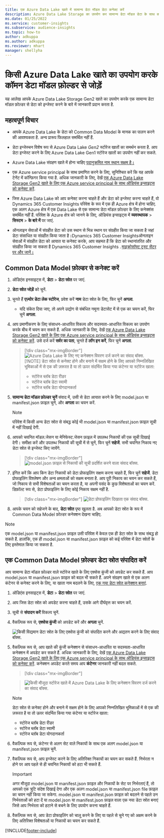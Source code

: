 ```yaml
---
title: एक Azure Data Lake खाते में सामान्य डेटा मॉडल डेटा कनेक्ट करें
description: Azure Data Lake Storage का उपयोग कर सामान्य डेटा मॉडल डेटा के साथ काम करें.
ms.date: 01/25/2022
ms.service: customer-insights
ms.subservice: audience-insights
ms.topic: how-to
author: adkuppa
ms.author: adkuppa
ms.reviewer: mhart
manager: shellyha
---
```


# <a name="connect-to-a-common-data-model-folder-using-an-azure-data-lake-account"></a>किसी Azure Data Lake खाते का उपयोग करके कॉमन डेटा मॉडल फ़ोल्डर से जोड़ें

यह आलेख आपके Azure Data Lake Storage Gen2 खाते का उपयोग करके एक सामान्य डेटा मॉडल फ़ोल्डर से डेटा को इन्जेस्ट करने के बारे में जानकारी प्रदान करता है.

## <a name="important-considerations"></a>महत्वपूर्ण विचार

- आपके Azure Data Lake के डेटा को Common Data Model के मानक का पालन करने की आवश्यकता है. अन्य प्रारूप फिलहाल समर्थित नहीं हैं.

- डेटा इन्जेस्चन विशेष रूप से Azure Data Lake *Gen2* स्टोरेज खातों का समर्थन करता है. आप डेटा इन्जेस्ट करने के लिए Azure Data Lake Gen1 स्टोरेज खातों का उपयोग नहीं कर सकते.

- Azure Data Lake संग्रहण खाते में होना चाहिए [पदानुक्रमित नाम स्थान सक्षम है।](/azure/storage/blobs/data-lake-storage-namespace)

- एक Azure service principal के साथ प्रमाणित करने के लिए, सुनिश्चित करें कि यह आपके टेनेंट में कॉन्फ़िगर किया गया है. अधिक जानकारी के लिए, देखें [एक Azure Data Lake Storage Gen2 खाते के लिए एक Azure service principal के साथ ऑडियंस इन्साइट्स को कनेक्ट करें](connect-service-principal.md).

- जिस Azure Data Lake को आप कनेक्ट करना चाहते हैं और डेटा को इन्जेस्ट करना चाहते हैं, वो Dynamics 365 Customer Insights परिवेश के रूप में एक ही Azure क्षेत्र में होना चाहिए. एक अलग Azure क्षेत्र में एक Data Lake से एक सामान्य डेटा मॉडल फ़ोल्डर के लिए कनेक्शंस समर्थित नहीं हैं. परिवेश के Azure क्षेत्र को जानने के लिए, ऑडियंस इन्साइट्स में **व्यवस्थापक** > **सिस्टम** > **के बारे में** पर जाएं.

- ऑनलाइन सेवाओं में संग्रहीत डेटा को उस स्थान से भिन्न स्थान पर संग्रहीत किया जा सकता है जहां डेटा संसाधित या संग्रहीत किया जाता है।Dynamics 365 Customer Insightsऑनलाइन सेवाओं में संग्रहीत डेटा को आयात या कनेक्ट करके, आप सहमत हैं कि डेटा को स्थानांतरित और संग्रहीत किया जा सकता है Dynamics 365 Customer Insights . [माइक्रोसॉफ्ट ट्रस्ट सेंटर पर और जानें।](https://www.microsoft.com/trust-center)

## <a name="connect-to-a-common-data-model-folder"></a>Common Data Model फ़ोल्डर से कनेक्ट करें

1. ऑडिएंस इनसाइट्स में, **डेटा** > **डेटा स्रोत** पर जाएं.

1. **डेटा स्रोत जोड़ें** को चुनें.

1. चुनते हैं **एज़्योर डेटा लेक स्टोरेज**, प्रवेश करें **नाम** डेटा स्रोत के लिए, फिर चुनें **अगला**.

   - यदि संकेत दिया जाए, तो अपने उद्योग से संबंधित नमूना डेटासेट में से एक का चयन करें, फिर चुनें **अगला**. 

1. आप प्रमाणीकरण के लिए संसाधन-आधारित विकल्प और सदस्यता-आधारित विकल्प का उपयोग करके बीच में चयन कर सकते हैं. अधिक जानकारी के लिए, देखें [एक Azure Data Lake Storage Gen2 खाते के लिए एक Azure service principal के साथ ऑडियंस इन्साइट्स को कनेक्ट करें](connect-service-principal.md). उसे दर्ज करें **सर्वर का पता**, चुनते हैं **लॉग इन करें**, फिर चुनें **अगला**.
   > [!div class="mx-imgBorder"]
   > ![Azure Data Lake के लिए नए कनेक्शन विवरण दर्ज करने का संवाद बॉक्स.](media/enter-new-storage-details.png)
   > [!NOTE]
   > डेटा स्रोत से कनेक्ट होने और बनाने में सक्षम होने के लिए आपको निम्नलिखित भूमिकाओं में से एक की ज़रूरत है या तो ऊपर संदर्भित किया गया कंटेनर या स्टोरेज खाता:
   >  - स्टोरेज ब्लॉब डेटा रीडर
   >  - स्टोरेज ब्लॉब डेटा स्वामी
   >  - स्टोरेज ब्लॉब डेटा योगदानकर्ता

1. **सामान्य डेटा मॉडल फ़ोल्डर चुनें** संवाद में, उसी से डेटा आयात करने के लिए model.json या manifest.json फ़ाइल चुनें, और **अगला** का चयन करें.
   > [!NOTE]
   > परिवेश में किसी अन्य डेटा स्रोत से संबद्ध कोई भी model.json या manifest.json फ़ाइल सूची में नहीं दिखाई देगी.

1. आपको चयनित मॉडल.जेसन या मेनिफेस्ट.जेसन फ़ाइल में उपलब्ध निकायों की एक सूची दिखाई देगी। समीक्षा करें और उपलब्ध निकायों की सूची में से चुनें, फिर चुनें **सहेजें**. सभी चयनित निकाय नए डेटा स्रोत से इन्जेस्ट किए जायेंगे.
   > [!div class="mx-imgBorder"]
   > ![model.json फ़ाइल से निकायों की सूची प्रदर्शित करने वाला संवाद बॉक्स.](media/review-entities.png)

8. इंगित करें कि आप किन डेटा निकायों को डेटा प्रोफाइलिंग सक्षम करना चाहते हैं, फिर चुनें **सहेजें**. डेटा प्रोफाइलिंग विश्लेषण और अन्य क्षमताओं को सक्षम बनाता है. आप पूरी निकाय का चयन कर सकते हैं, जो निकाय से सभी विशेषताओं का चयन करता है, या अपनी पसंद के कुछ विशेषताओं का चयन करें. डिफ़ॉल्ट रूप से, डेटा प्रोफाइलिंग के लिए कोई निकाय सक्षम नहीं है.
   > [!div class="mx-imgBorder"]
   > ![डेटा प्रोफाइलिंग दिखाता एक संवाद बॉक्स.](media/dataprofiling-entities.png)

9. आपके चयन को सहेजने के बाद, **डेटा स्रोत** पृष्ठ खुलता है. अब आपको डेटा स्रोत के रूप में Common Data Model फ़ोल्डर कनेक्शन देखना चाहिए.

> [!NOTE]
> एक model.json या manifest.json फ़ाइल उसी परिवेश में केवल एक ही डेटा स्रोत के साथ संबद्ध हो सकते हैं. हालांकि, एक ही model.json या manifest.json फ़ाइल को कई परिवेश में डेटा स्रोतों के लिए इस्तेमाल किया जा सकता है.

## <a name="edit-a-common-data-model-folder-data-source"></a>एक Common Data Model फ़ोल्डर डेटा स्रोत संपादित करें

आप सामान्य डेटा मॉडल फ़ोल्डर वाले स्टोरेज खाते के लिए एक्सेस कुंजी को अपडेट कर सकते हैं. आप model.json या manifest.json फ़ाइल को बदल भी सकते हैं. अपने संग्रहण खाते से एक अलग कंटेनर से कनेक्ट करने के लिए, या खाता नाम बदलने के लिए, [एक नया डेटा स्रोत कनेक्शन बनाएं](#connect-to-a-common-data-model-folder).

1. ऑडिएंस इनसाइट्स में, **डेटा** > **डेटा स्रोत** पर जाएं.

2. आप जिस डेटा स्रोत को अपडेट करना चाहते हैं, उसके आगे दीर्घवृत्त का चयन करें.

3. सूची से **संपादन करें** विकल्प चुनें.

4. वैकल्पिक रूप से, **एक्सेस कुंजी** को अपडेट करें और **अगला** चुनें.

   ![किसी विद्यमान डेटा स्रोत के लिए एक्सेस कुंजी को संपादित करने और अद्यतन करने के लिए संवाद बॉक्स.](media/edit-access-key.png)

5. वैकल्पिक रूप से, आप खाते की कुंजी कनेक्शन से संसाधन-आधारित या सदस्यता-आधारित कनेक्शन में अपडेट कर सकते हैं. अधिक जानकारी के लिए, देखें [एक Azure Data Lake Storage Gen2 खाते के लिए एक Azure service principal के साथ ऑडियंस इन्साइट्स को कनेक्ट करें](connect-service-principal.md). कनेक्शन अपडेट करते समय आप **कंटेनर** जानकारी नहीं बदल सकते.
   > [!div class="mx-imgBorder"]

   > ![किसी मौजूदा स्टोरेज खाते में Azure Data Lake के लिए कनेक्शन विवरण दर्ज करने का संवाद बॉक्स.](media/enter-existing-storage-details.png)

   > [!NOTE]
   > डेटा स्रोत से कनेक्ट होने और बनाने में सक्षम होने के लिए आपको निम्नलिखित भूमिकाओं में से एक की ज़रूरत है या तो ऊपर संदर्भित किया गया कंटेनर या स्टोरेज खाता:
   >  - स्टोरेज ब्लॉब डेटा रीडर
   >  - स्टोरेज ब्लॉब डेटा स्वामी
   >  - स्टोरेज ब्लॉब डेटा योगदानकर्ता


6. वैकल्पिक रूप से, कंटेनर से अलग सेट वाले निकायों के साथ एक अलग model.json या manifest.json फ़ाइल चुनें.

7. वैकल्पिक रूप से, आप इन्जेस्ट करने के लिए अतिरिक्त निकायों का चयन कर सकते हैं. निर्भरता न होने पर आप पहले से ही चयनित निकायों को हटा भी सकते हैं.

   > [!IMPORTANT]
   > अगर मौजूदा model.json या manifest.json फ़ाइल और निकायों के सेट पर निर्भरताएं हैं, तो आपको एक त्रुटि संदेश दिखाई देगा और एक अलग model.json या manifest.json file फ़ाइल का चयन नहीं किया जा सकेगा. model.json या manifest.json फ़ाइल को बदलने से पहले उन निर्भरताओं को हटा दें या model.json या manifest.json फ़ाइल वाला एक नया डेटा स्रोत बनाएं जिसे आप निर्भरता को हटाने से बचने के लिए उपयोग करना चाहते हैं.

8. वैकल्पिक रूप से, आप डेटा प्रोफाइलिंग को चालू करने के लिए या पहले से चुने गए को अक्षम करने के लिए अतिरिक्त विशेषताओं या निकायों का चयन कर सकते हैं.   


[!INCLUDE[footer-include](../includes/footer-banner.md)]
